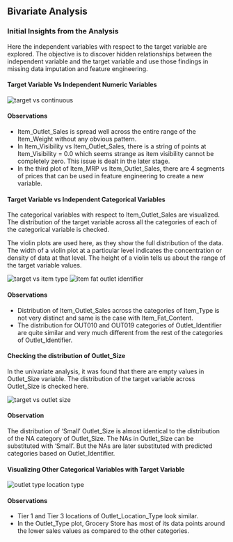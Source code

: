 ## Bivariate Analysis

### Initial Insights from the Analysis

Here the independent variables with respect to the target variable are explored. The objective is to discover hidden relationships between
the independent variable and the target variable and use those findings in missing data imputation and feature engineering.

#### Target Variable Vs Independent Numeric Variables

![target vs continuous](https://user-images.githubusercontent.com/39884389/40958643-a44b92d2-68b7-11e8-9193-057ab8fdd4df.jpeg)

#### Observations

- Item_Outlet_Sales is spread well across the entire range of the Item_Weight without any obvious pattern.
- In Item_Visibility vs Item_Outlet_Sales, there is a string of points at Item_Visibility = 0.0 which seems strange as item visibility 
cannot be completely zero. This issue is dealt in the later stage.
- In the third plot of Item_MRP vs Item_Outlet_Sales, there are 4 segments of prices that can be used in feature engineering to create
a new variable.

#### Target Variable vs Independent Categorical Variables

The categorical variables with respect to Item_Outlet_Sales are visualized. The distribution of the target variable across all the 
categories of each of the categorical variable is checked.

The violin plots are used here, as they show the full distribution of the data. The width of a violin plot at a particular level indicates 
the concentration or density of data at that level. The height of a violin tells us about the range of the target variable values.

![target vs item type](https://user-images.githubusercontent.com/39884389/40959456-5d5f8de4-68ba-11e8-9557-3f9994b5a5f5.jpeg)
![item fat outlet identifier](https://user-images.githubusercontent.com/39884389/40959464-62829e92-68ba-11e8-83aa-52b02fc45264.jpeg)

#### Observations

- Distribution of Item_Outlet_Sales across the categories of Item_Type is not very distinct and same is the case with Item_Fat_Content.
- The distribution for OUT010 and OUT019 categories of Outlet_Identifier are quite similar and very much different from the rest of the 
categories of Outlet_Identifier.

#### Checking the distribution of Outlet_Size

In the univariate analysis, it was found that there are empty values in Outlet_Size variable. The distribution of the target
variable across Outlet_Size is checked here.

![target vs outlet size](https://user-images.githubusercontent.com/39884389/40959707-2070a57a-68bb-11e8-829f-b258fd8d2e97.jpeg)

#### Observation

The distribution of ‘Small’ Outlet_Size is almost identical to the distribution of the NA category of Outlet_Size. 
The NAs in Outlet_Size can be substituted with ‘Small’. But the NAs are later substituted with predicted categories based on Outlet_Identifier.

#### Visualizing Other Categorical Variables with Target Variable

![outlet type location type](https://user-images.githubusercontent.com/39884389/40960004-040221f6-68bc-11e8-8a01-8de4b5031436.jpeg)

#### Observations

- Tier 1 and Tier 3 locations of Outlet_Location_Type look similar.
- In the Outlet_Type plot, Grocery Store has most of its data points around the lower sales values as compared to the other categories.

